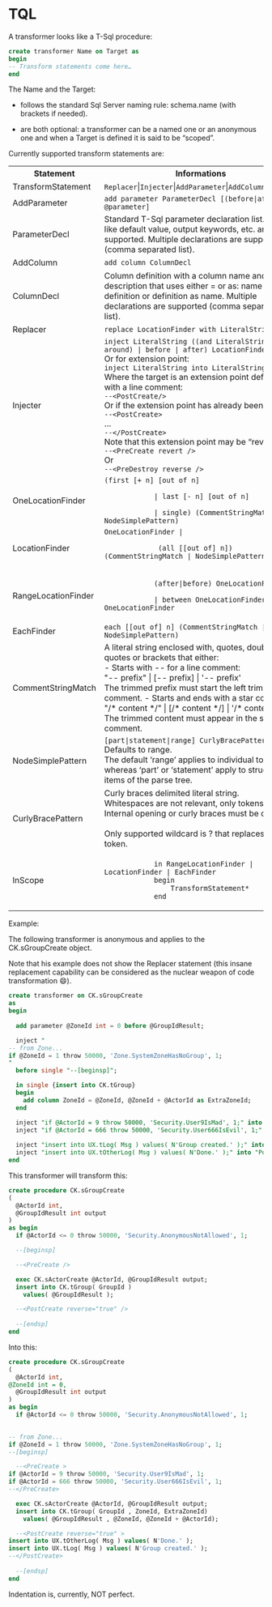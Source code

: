 # TQL

A transformer looks like a T-Sql procedure:

```sql
create transformer Name on Target as
begin
-- Transform statements come here…
end
```

The Name and the Target:

- follows the standard Sql Server naming rule: schema.name (with brackets if needed).

- are both optional: a transformer can be a named one or an anonymous one and when a Target is defined it is said to be “scoped”. 

Currently supported transform statements are:

<table>
    <tr>
    	<th>
            Statement
        </th>
        <th>
            Informations
        </th>
    </tr>
    <tr>
    	<td>TransformStatement</td>
        <td><code>Replacer</code>|<code>Injecter</code>|<code>AddParameter</code>|<code>AddColumn</code>|<code>InScope</code></td>
    </tr>
    <tr>
    	<td>AddParameter</td>
        <td><code>add parameter ParameterDecl [(before|after) @parameter]</code></td>
    </tr>
    <tr>
    	<td>ParameterDecl</td>
        <td>Standard T-Sql parameter declaration list.
Options like default value, output keywords, etc. are supported.
Multiple declarations are supported (comma separated list).</td>
    </tr>
    <tr>
    	<td>AddColumn</td>
        <td><code>add column ColumnDecl</code></td>
    </tr>
    <tr>
        <td>ColumnDecl</td>
        <td>Column definition with a column name and a description that uses either = or as: name = definition or definition as name.
Multiple declarations are supported (comma separated list).</td>
    </tr>
    <tr>
    	<td>Replacer</td>
        <td><code>replace LocationFinder with LiteralString</code></td>
    </tr>
    <tr>
        <td>Injecter</td>
        <td>
            <code>inject LiteralString ((and LiteralString around) | before | after) LocationFinder</code></br>
            Or for extension point:</br>
            <code>inject LiteralString into LiteralString</code></br>
            Where the target is an extension point defined with a line comment: </br>
            <code>--&lt;PostCreate/&gt;</code> </br>
            Or if the extension point has already been opened: </br>
            <code>--&lt;PostCreate&gt;</code></br>
            … </br>
            <code>--&lt;/PostCreate&gt;</code></br>
            Note that this extension point may be “reverted”:</br>
            <code>--&lt;PreCreate revert /&gt;</code></br>
            Or</br>
            <code>--&lt;PreDestroy reverse /&gt;</code>
        </td>
    </tr>
    <tr>
        <td>OneLocationFinder</td>
        <td>
            <code>(first [+ n] [out of n]</br> 
            | last [- n] [out of n] </br>
            | single) (CommentStringMatch | NodeSimplePattern)</code></td>
    </tr>
    <tr>
         <td>LocationFinder</td>
         <td>
             <code>OneLocationFinder |</br>
             (all [[out of] n]) (CommentStringMatch | NodeSimplePattern)
             </code>
         </td>
    </tr>
    <tr>
        <td>RangeLocationFinder</td>
        <td><code>
            (after|before) OneLocationFinder</br> 
            | between OneLocationFinder and OneLocationFinder
        </code></td>
    </tr>
    <tr>
        <td>EachFinder</td>
        <td><code>each [[out of] n] (CommentStringMatch | NodeSimplePattern)</code></td>
    </tr>
    <tr>
        <td>CommentStringMatch</td>
        <td>
            A literal string enclosed with, quotes, double quotes or brackets that either:</br>
            - Starts with -- for a line comment:</br>
              "-- prefix" | [-- prefix] | '-- prefix'</br>
              The trimmed prefix must start the left trimmed line comment.
            - Starts and ends with a star comment:</br>
              "/* content */" | [/* content */] | '/* content */'</br>
              The trimmed content must appear in the star comment.
        </td>
    </tr>
    <tr>
        <td>NodeSimplePattern</td>
        <td>
            <code>[part|statement|range] CurlyBracePattern</code></br>
            Defaults to range.</br>
            The default ‘range’ applies to individual tokens whereas ‘part’ or ‘statement’ apply to structural items of the parse tree.
        </td>
    </tr>
    <tr>
        <td>CurlyBracePattern</td>
        <td>
            Curly braces delimited literal string.</br>
            Whitespaces are not relevant, only tokens matter.</br>
            Internal opening or curly braces must be doubled.</br>
            </br>
            Only supported wildcard is ? that replaces any one token.
        </td>
    </tr>
    <tr>
        <td>InScope</td>
        <td><code>
            in RangeLocationFinder | LocationFinder | EachFinder
            begin 
                TransformStatement* 
            end
        </code></td>
    </tr>
</table>

Example:

The following transformer is anonymous and applies to the CK.sGroupCreate object.

Note that his example does not show the Replacer statement (this insane replacement capability can be considered as the nuclear weapon of code transformation :smile:).

```sql
create transformer on CK.sGroupCreate
as
begin
  
  add parameter @ZoneId int = 0 before @GroupIdResult;

  inject "
-- from Zone...
if @ZoneId = 1 throw 50000, 'Zone.SystemZoneHasNoGroup', 1; 
" 
  before single "--[beginsp]";

  in single {insert into CK.tGroup}
  begin
    add column ZoneId = @ZoneId, @ZoneId + @ActorId as ExtraZoneId;
  end

  inject "if @ActorId = 9 throw 50000, 'Security.User9IsMad', 1;" into "PreCreate";
  inject "if @ActorId = 666 throw 50000, 'Security.User666IsEvil', 1;" into "PreCreate";
        
  inject "insert into UX.tLog( Msg ) values( N'Group created.' );" into "PostCreate";
  inject "insert into UX.tOtherLog( Msg ) values( N'Done.' );" into "PostCreate";
end
```

This transformer will transform this:

```sql
create procedure CK.sGroupCreate
(
  @ActorId int,
  @GroupIdResult int output
)
as begin
  if @ActorId <= 0 throw 50000, 'Security.AnonymousNotAllowed', 1;

  --[beginsp]

  --<PreCreate />

  exec CK.sActorCreate @ActorId, @GroupIdResult output;
  insert into CK.tGroup( GroupId )
    values( @GroupIdResult );

  --<PostCreate reverse="true" />
      
  --[endsp]
end
```

Into this:

```sql
create procedure CK.sGroupCreate
(
  @ActorId int,
@ZoneId int = 0,
  @GroupIdResult int output
)
as begin
  if @ActorId <= 0 throw 50000, 'Security.AnonymousNotAllowed', 1;

  
-- from Zone...
if @ZoneId = 1 throw 50000, 'Zone.SystemZoneHasNoGroup', 1; 
--[beginsp]

  --<PreCreate >
if @ActorId = 9 throw 50000, 'Security.User9IsMad', 1;
if @ActorId = 666 throw 50000, 'Security.User666IsEvil', 1;
--</PreCreate>

  exec CK.sActorCreate @ActorId, @GroupIdResult output;
  insert into CK.tGroup( GroupId , ZoneId, ExtraZoneId)
    values( @GroupIdResult , @ZoneId, @ZoneId + @ActorId);

  --<PostCreate reverse="true" >
insert into UX.tOtherLog( Msg ) values( N'Done.' );
insert into UX.tLog( Msg ) values( N'Group created.' );
--</PostCreate>
      
  --[endsp]
end 
```

Indentation is, currently, NOT perfect.